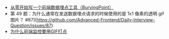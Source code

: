 * [从零开始写一个前端数据埋点工具（BuryingPoint）](https://juejin.im/post/5d2c188651882547b2361bdf)
* 第 49 题：为什么通常在发送数据埋点请求的时候使用的是 1x1 像素的透明 gif 图片？ #87](https://github.com/Advanced-Frontend/Daily-Interview-Question/issues/87)
* [为什么前端监控要用GIF打点](https://mp.weixin.qq.com/s/v6R2w26qZkEilXY0mPUBCw?utm_source=tuicool&utm_medium=referral)